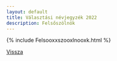```yaml
---
layout: default
title: Választási névjegyzék 2022
description: Felsőszölnök
---
```


{% include Felsooxxszooxlnooxk.html %}

[Vissza](./)